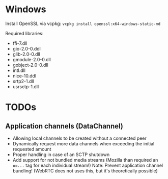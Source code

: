 # Windows
Install OpenSSL via vcpkg: `vcpkg install openssl:x64-windows-static-md`

Required libraries:
- ffi-7.dll
- gio-2.0-0.ddl
- glib-2.0-0.dll
- gmodule-2.0-0.dll
- gobject-2.0-0.dll
- intl.dll
- nice-10.ddl
- srtp2-1.dll
- usrsctp-1.dll

# TODOs
## Application channels (DataChannel)  
- Allowing local channels to be created without a connected peer
- Dynamically request more data channels when exceeding the initial requested amount
- Proper handling in case of an SCTP shutdown
- Add support for not bundled media streams (Mozilla than required an `o=...` tag for each individual stream!)
  Note: Prevent application channel bundling! (WebRTC does not uses this, but it's theoretically possible)